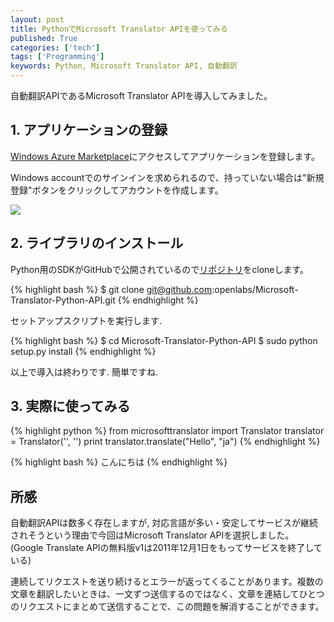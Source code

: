 ```yaml
---
layout: post
title: PythonでMicrosoft Translator APIを使ってみる
published: True
categories: ['tech']
tags: ['Programming']
keywords: Python, Microsoft Translator API, 自動翻訳
---
```


自動翻訳APIであるMicrosoft Translator APIを導入してみました。

## 1. アプリケーションの登録

[Windows Azure Marketplace](https://datamarket.azure.com/developer/applications/)にアクセスしてアプリケーションを登録します。

Windows accountでのサインインを求められるので、持っていない場合は"新規登録"ボタンをクリックしてアカウントを作成します。

<img src="https://dl.dropboxusercontent.com/u/12208857/img/microsoft_translator01.png" class="image-on-frame">

## 2. ライブラリのインストール

Python用のSDKがGitHubで公開されているので[リポジトリ](https://github.com/openlabs/Microsoft-Translator-Python-API)をcloneします。

{% highlight bash %}
$ git clone git@github.com:openlabs/Microsoft-Translator-Python-API.git
{% endhighlight %}

セットアップスクリプトを実行します.

{% highlight bash %}
$ cd Microsoft-Translator-Python-API
$ sudo python setup.py install
{% endhighlight %}

以上で導入は終わりです. 簡単ですね.

## 3. 実際に使ってみる

{% highlight python %}
from microsofttranslator import Translator
translator = Translator('<Your Client ID>', '<Your Client Secret>')
print translator.translate("Hello", "ja")
{% endhighlight %}

{% highlight bash %}
こんにちは
{% endhighlight %}

## 所感

自動翻訳APIは数多く存在しますが, 対応言語が多い・安定してサービスが継続されそうという理由で今回はMicrosoft Translator APIを選択しました。
(Google Translate APIの無料版v1は2011年12月1日をもってサービスを終了している)

連続してリクエストを送り続けるとエラーが返ってくることがあります。複数の文章を翻訳したいときは、一文ずつ送信するのではなく、文章を連結してひとつのリクエストにまとめて送信することで、この問題を解消することができます。
